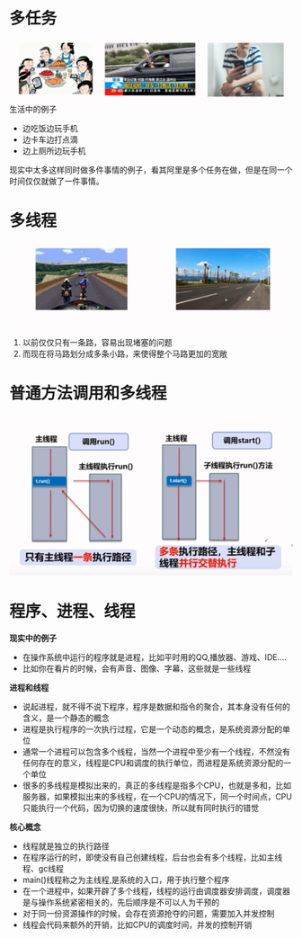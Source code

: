 # 多任务


![](images/2020-09-01-14-31-35.png)
生活中的例子
- 边吃饭边玩手机
- 边卡车边打点滴
- 边上厕所边玩手机

现实中太多这样同时做多件事情的例子，看其阿里是多个任务在做，但是在同一个时间仅仅就做了一件事情。


# 多线程

![](images/2020-09-01-14-33-21.png)

1. 以前仅仅只有一条路，容易出现堵塞的问题
2. 而现在将马路划分成多条小路，来使得整个马路更加的宽敞


# 普通方法调用和多线程

![](images/2020-09-01-14-36-05.png)

# 程序、进程、线程

**现实中的例子**

- 在操作系统中运行的程序就是进程，比如平时用的QQ,播放器、游戏、IDE....
- 比如你在看片的时候，会有声音、图像、字幕，这些就是一些线程

**进程和线程**

- 说起进程，就不得不说下程序，程序是数据和指令的聚合，其本身没有任何的含义，是一个静态的概念
- 进程是执行程序的一次执行过程，它是一个动态的概念，是系统资源分配的单位
- 通常一个进程可以包含多个线程，当然一个进程中至少有一个线程，不然没有任何存在的意义，线程是CPU和调度的执行单位，而进程是系统资源分配的一个单位
- 很多的多线程是模拟出来的，真正的多线程是指多个CPU，也就是多和，比如服务器，如果模拟出来的多线程，在一个CPU的情况下，同一个时间点，CPU只能执行一个代码，因为切换的速度很快，所以就有同时执行的错觉

**核心概念**

- 线程就是独立的执行路径
- 在程序运行的时，即使没有自己创建线程，后台也会有多个线程，比如主线程、gc线程
- main()线程称之为主线程,是系统的入口，用于执行整个程序
- 在一个进程中，如果开辟了多个线程，线程的运行由调度器安排调度，调度器是与操作系统紧密相关的，先后顺序是不可以人为干预的
- 对于同一份资源操作的时候，会存在资源抢夺的问题，需要加入并发控制
- 线程会代码来额外的开销，比如CPU的调度时间，并发的控制开销


